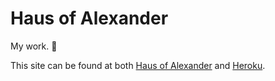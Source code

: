 # Haus of Alexander
My work. :art:

This site can be found at both [Haus of Alexander](http://www.hausofalexander.ml/) and [Heroku](https://infinite-springs-2226.herokuapp.com/).
